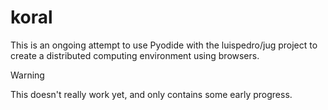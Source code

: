 # koral
This is an ongoing attempt to use Pyodide with the luispedro/jug project to create a distributed computing environment using browsers.

> [!WARNING]
> This doesn't really work yet, and only contains some early progress.
